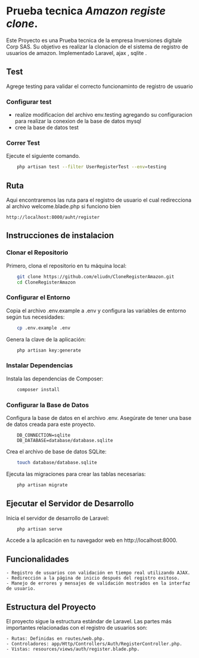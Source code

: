 # Prueba tecnica *Amazon registe clone*.

Este Proyecto es una Prueba tecnica de la empresa Inversiones digitale Corp SAS. Su objetivo es realizar la clonacion de el sistema de registro de usuarios de amazon. Implementado Laravel, ajax , sqlite  .

## Test 

Agrege testing para validar el correcto funcionaminto de registro de usuario

### Configurar test
- realize modificacion del archivo env.testing agregando su configuracion para realizar la conexion de  la base de datos mysql
- cree la base de datos test 

### Correr Test

Ejecute el siguiente comando.

```bash
    php artisan test --filter UserRegisterTest --env=testing
```
## Ruta

Aqui encontraremos las ruta para el registro de usuario el cual redirecciona al archivo welcome.blade.php si funciono bien

    http://localhost:8000/auht/register

## Instrucciones de instalacion

### Clonar el Repositorio

Primero, clona el repositorio en tu máquina local:

```bash
    git clone https://github.com/eliudn/CloneRegisterAmazon.git
    cd CloneRegisterAmazon
```

### Configurar el Entorno

Copia el archivo .env.example a .env y configura las variables de entorno según tus necesidades:

```bash
    cp .env.example .env
```

Genera la clave de la aplicación:

```bash
    php artisan key:generate
```


### Instalar Dependencias

Instala las dependencias de Composer:


```bash
    composer install
```

### Configurar la Base de Datos

Configura la base de datos en el archivo .env. Asegúrate de tener una base de datos creada para este proyecto.

```env
    DB_CONNECTION=sqlite
    DB_DATABASE=database/database.sqlite
```

Crea el archivo de base de datos SQLite:

```bash
    touch database/database.sqlite
```

Ejecuta las migraciones para crear las tablas necesarias:

```bash
    php artisan migrate
```


## Ejecutar el Servidor de Desarrollo

Inicia el servidor de desarrollo de Laravel:

```bash
    php artisan serve
```
Accede a la aplicación en tu navegador web en http://localhost:8000.

## Funcionalidades

    - Registro de usuarios con validación en tiempo real utilizando AJAX.
    - Redirección a la página de inicio después del registro exitoso.
    - Manejo de errores y mensajes de validación mostrados en la interfaz de usuario.

## Estructura del Proyecto

El proyecto sigue la estructura estándar de Laravel. Las partes más importantes relacionadas con el registro de usuarios son:

    - Rutas: Definidas en routes/web.php.
    - Controladores: app/Http/Controllers/Auth/RegisterController.php.
    - Vistas: resources/views/auth/register.blade.php.

